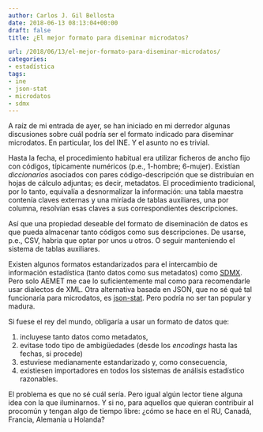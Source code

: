 ```yaml
---
author: Carlos J. Gil Bellosta
date: 2018-06-13 08:13:04+00:00
draft: false
title: ¿El mejor formato para diseminar microdatos?

url: /2018/06/13/el-mejor-formato-para-diseminar-microdatos/
categories:
- estadística
tags:
- ine
- json-stat
- microdatos
- sdmx
---
```


A raíz de mi entrada de ayer, se han iniciado en mi derredor algunas discusiones sobre cuál podría ser el formato indicado para diseminar microdatos. En particular, los del INE. Y el asunto no es trivial.

Hasta la fecha, el procedimiento habitual era utilizar ficheros de ancho fijo con códigos, típicamente numéricos (p.e., 1-hombre; 6-mujer). Existían _diccionarios_ asociados con pares código-descripción que se distribuían en hojas de cálculo adjuntas; es decir, metadatos. El procedimiento tradicional, por lo tanto, equivalía a desnormalizar la información: una tabla maestra contenía claves externas y una miríada de tablas auxiliares, una por columna, resolvían esas claves a sus correspondientes descripciones.

Así que una propiedad deseable del formato de diseminación de datos es que pueda almacenar tanto códigos como sus descripciones. De usarse, p.e., CSV, habria que optar por unos u otros. O seguir manteniendo el sistema de tablas auxiliares.

Existen algunos formatos estandarizados para el intercambio de información estadística (tanto datos como sus metadatos) como [SDMX](https://sdmx.org/). Pero solo AEMET me cae lo suficientemente mal como para recomendarle usar dialectos de XML. Otra alternativa basada en JSON, que no sé qué tal funcionaría para microdatos, es [json-stat](https://json-stat.org/). Pero podría no ser tan popular y madura.

Si fuese el rey del mundo, obligaría a usar un formato de datos que:

1. incluyese tanto datos como metadatos,
2. evitase todo tipo de ambigüedades (desde los _encodings_ hasta las fechas, si procede)
3. estuviese medianamente estandarizado y, como consecuencia,
4. existiesen importadores en todos los sistemas de análisis estadístico razonables.

El problema es que no sé cuál sería. Pero igual algún lector tiene alguna idea con la que iluminarnos. Y si no, para aquellos que quieran contribuir al procomún y tengan algo de tiempo libre: ¿cómo se hace en el RU, Canadá, Francia, Alemania u Holanda?
